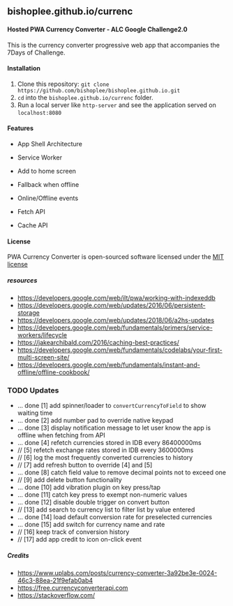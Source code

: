 ## bishoplee.github.io/currenc
#### Hosted PWA Currency Converter - ALC Google Challenge2.0

This is the currency converter progressive web app that accompanies the 7Days of Challenge. 

#### Installation

1. Clone this repository: `git clone https://github.com/bishoplee/bishoplee.github.io.git`
2. `cd` into the `bishoplee.github.io/currenc` folder.
3. Run a local server like `http-server` and see the application served on `localhost:8080`



#### Features

-  App Shell Architecture

-  Service Worker

-  Add to home screen

-  Fallback when offline

-  Online/Offline events

-  Fetch API

-  Cache API



#### License
PWA Currency Converter is open-sourced software licensed under the [MIT license](https://github.com/bishoplee/bishoplee.github.io/blob/master/LICENSE)



##### resources
- https://developers.google.com/web/ilt/pwa/working-with-indexeddb
- https://developers.google.com/web/updates/2016/06/persistent-storage
- https://developers.google.com/web/updates/2018/06/a2hs-updates
- https://developers.google.com/web/fundamentals/primers/service-workers/lifecycle
- https://jakearchibald.com/2016/caching-best-practices/
- https://developers.google.com/web/fundamentals/codelabs/your-first-multi-screen-site/
- https://developers.google.com/web/fundamentals/instant-and-offline/offline-cookbook/



### TODO Updates
- ... done [1] add spinner/loader to `convertCurrencyToField` to show waiting time
- ... done [2] add number pad to override native keypad
- ... done [3] display notification message to let user know the app is offline when fetching from API
- ... done [4] refetch currencies stored in IDB every 86400000ms
- // [5] refetch exchange rates stored in IDB every 3600000ms
- // [6] log the most frequently converted currencies to history
- // [7] add refresh button to override [4] and [5]
- ... done [8] catch field value to remove decimal points not to exceed one
- // [9] add delete button functionality
- ... done [10] add vibration plugin on key press/tap
- ... done [11] catch key press to exempt non-numeric values
- ... done [12] disable double trigger on convert button
- // [13] add search to currency list to filter list by value entered
- ... done [14] load default conversion rate for preselected currencies
- ... done [15] add switch for currency name and rate
- // [16] keep track of conversion history
- // [17] add app credit to icon on-click event



##### Credits
- https://www.uplabs.com/posts/currency-converter-3a92be3e-0024-46c3-88ea-21f9efab0ab4
- https://free.currencyconverterapi.com
- https://stackoverflow.com/